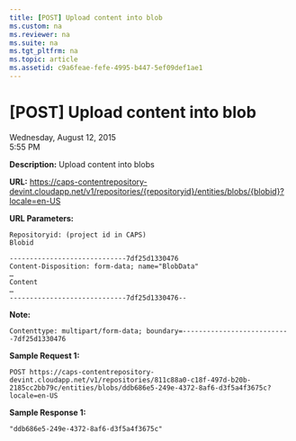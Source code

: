 ```yaml
---
title: [POST] Upload content into blob
ms.custom: na
ms.reviewer: na
ms.suite: na
ms.tgt_pltfrm: na
ms.topic: article
ms.assetid: c9a6feae-fefe-4995-b447-5ef09def1ae1
---
```

# [POST] Upload content into blob

Wednesday, August 12, 2015  
5:55 PM

**Description:** Upload content into blobs  

**URL:** [https://caps-contentrepository-devint.cloudapp.net/v1/repositories/{repositoryid}/entities/blobs/{blobid}?locale=en-US  
](https://caps-contentrepository-devint.cloudapp.net/v1/repositories/{repositoryid}/entities/blobs/{blobid}?locale=en-US)  

**URL Parameters:**  

    Repositoryid: (project id in CAPS)  
    Blobid  
      
    -----------------------------7df25d1330476  
    Content-Disposition: form-data; name="BlobData"  
    …  
    Content  
    …  
    -----------------------------7df25d1330476--  

	  

**Note:**  

	Contenttype: multipart/form-data; boundary=---------------------------7df25d1330476  

  
**Sample Request 1:** 

	POST https://caps-contentrepository-devint.cloudapp.net/v1/repositories/811c88a0-c18f-497d-b20b-2185cc2bb79c/entities/blobs/ddb686e5-249e-4372-8af6-d3f5a4f3675c?locale=en-US  

**Sample Response 1:**  

	"ddb686e5-249e-4372-8af6-d3f5a4f3675c"